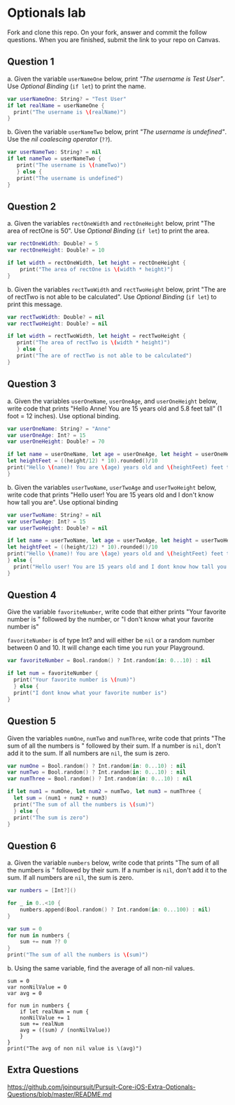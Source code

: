 # Optionals lab

Fork and clone this repo. On your fork, answer and commit the follow questions. When you are finished, submit the link to your repo on Canvas.


## Question 1

a. Given the variable `userNameOne` below, print *"The username is Test User"*.  Use *Optional Binding* (`if let`) to print the name.

```swift
var userNameOne: String? = "Test User"
if let realName = userNameOne {
  print("The username is \(realName)")
}
```

b. Given the variable `userNameTwo` below, print *"The username is undefined"*.  Use the *nil coalescing operator* (`??`).

```swift
var userNameTwo: String? = nil
if let nameTwo = userNameTwo {
   print("The username is \(nameTwo)")
   } else {
   print("The username is undefined")
}
```

## Question 2

a. Given the variables `rectOneWidth` and `rectOneHeight` below, print "The area of rectOne is 50".  Use *Optional Binding* (`if let`) to print the area.

```swift
var rectOneWidth: Double? = 5
var rectOneHeight: Double? = 10

if let width = rectOneWidth, let height = rectOneHeight {
    print("The area of rectOne is \(width * height)")
}

```

b. Given the variables `rectTwoWidth` and `rectTwoHeight` below, print "The are of rectTwo is not able to be calculated".  Use *Optional Binding* (`if let`) to print this message.

```swift
var rectTwoWidth: Double? = nil
var rectTwoHeight: Double? = nil

if let width = rectTwoWidth, let height = rectTwoHeight {
   print("The area of rectTwo is \(width * height)")
   } else {
   print("The are of rectTwo is not able to be calculated")
}
```

## Question 3

a. Given the variables `userOneName`, `userOneAge`, and `userOneHeight` below, write code that prints "Hello Anne!  You are 15 years old and 5.8 feet tall" (1 foot = 12 inches).  Use optional binding.


```swift
var userOneName: String? = "Anne"
var userOneAge: Int? = 15
var userOneHeight: Double? = 70

if let name = userOneName, let age = userOneAge, let height = userOneHeight {
let heightFeet = ((height/12) * 10).rounded()/10
print("Hello \(name)! You are \(age) years old and \(heightFeet) feet tall.")
} 

```

b. Given the variables `userTwoName`, `userTwoAge` and `userTwoHeight` below, write code that prints "Hello user!  You are 15 years old and I don't know how tall you are".  Use optional binding

```swift
var userTwoName: String? = nil
var userTwoAge: Int? = 15
var userTwoHeight: Double? = nil

if let name = userTwoName, let age = userTwoAge, let height = userTwoHeight {
let heightFeet = ((height/12) * 10).rounded()/10
print("Hello \(name)! You are \(age) years old and \(heightFeet) feet tall.")
} else {
  print("Hello user! You are 15 years old and I dont know how tall you are")
}
```


## Question 4

Give the variable `favoriteNumber`, write code that either prints "Your favorite number is " followed by the number, or "I don't know what your favorite number is"

`favoriteNumber` is of type Int? and will either be `nil` or a random number between 0 and 10.  It will change each time you run your Playground.

```swift
var favoriteNumber = Bool.random() ? Int.random(in: 0...10) : nil

if let num = favoriteNumber {
  print("Your favorite number is \(num)")
  } else {
  print("I dont know what your favorite number is")
}
```



## Question 5

Given the variables `numOne`, `numTwo` and `numThree`, write code that prints "The sum of all the numbers is " followed by their sum.  If a number is `nil`, don't add it to the sum.  If all numbers are `nil`, the sum is zero.

```swift
var numOne = Bool.random() ? Int.random(in: 0...10) : nil
var numTwo = Bool.random() ? Int.random(in: 0...10) : nil
var numThree = Bool.random() ? Int.random(in: 0...10) : nil

if let num1 = numOne, let num2 = numTwo, let num3 = numThree {
  let sum = (num1 + num2 + num3)
  print("The sum of all the numbers is \(sum)")
  } else {
  print("The sum is zero")
}
```

## Question 6

a. Given the variable `numbers` below, write code that prints "The sum of all the numbers is " followed by their sum.  If a number is `nil`, don't add it to the sum.  If all numbers are `nil`, the sum is zero.

```swift
var numbers = [Int?]()

for _ in 0..<10 {
    numbers.append(Bool.random() ? Int.random(in: 0...100) : nil)
}

var sum = 0
for num in numbers {
    sum += num ?? 0
}
print("The sum of all the numbers is \(sum)")

```

b. Using the same variable, find the average of all non-nil values.
```
sum = 0
var nonNilValue = 0
var avg = 0

for num in numbers {
    if let realNum = num {
    nonNilValue += 1
    sum += realNum
    avg = ((sum) / (nonNilValue))
    }
}
print("The avg of non nil value is \(avg)")

```

## Extra Questions

https://github.com/joinpursuit/Pursuit-Core-iOS-Extra-Optionals-Questions/blob/master/README.md
